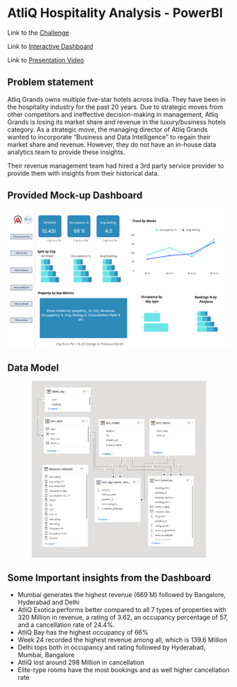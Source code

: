 # AtliQ Hospitality Analysis - PowerBI

Link to the [Challenge](https://codebasics.io/challenge/codebasics-resume-project-challenge)

Link to [Interactive Dashboard](https://www.novypro.com/project/-codebasics-september-month-resume-challenge)

Link to [Presentation Video](https://www.linkedin.com/posts/naveen-s6_codebasicsresumechallenge-codebasics-codebasicsresumechallenge-activity-6977486712180527105-17Hm)

## Problem statement

Atliq Grands owns multiple five-star hotels across India. They have been in the hospitality industry for the past 20 years. Due to strategic moves from other competitors and ineffective decision-making in management, Atliq Grands is losing its market share and revenue in the luxury/business hotels category. As a strategic move, the managing director of Atliq Grands wanted to incorporate “Business and Data Intelligence” to regain their market share and revenue. However, they do not have an in-house data analytics team to provide these insights.

Their revenue management team had hired a 3rd party service provider to provide them with insights from their historical data.



## Provided Mock-up Dashboard
<p align="center">
    <img src="https://github.com/Naveen-S6/AtliQ_Hospitality_Analysis_PowerBI/blob/main/Dataset/mock%20up%20dashboard_atliq%20grands.png" width="600">
</p>


## Data Model

<p align="center">
    <img src='https://github.com/Naveen-S6/AtliQ_Hospitality_Analysis_PowerBI/blob/main/resources/data_model.png' height="400">
</p>



## Some Important insights from the Dashboard

- Mumbai generates the highest revenue (669 M) followed by Bangalore, Hyderabad and Delhi
- AtliQ Exotica performs better compared to all 7 types of properties with 320 Million in revenue, a rating of 3.62, an occupancy percentage of 57, and a cancellation rate of 24.4%.
- AtliQ Bay has the highest occupancy of 66%
- Week 24 recorded the highest revenue among all, which is 139.6 Million
- Delhi tops both in occupancy and rating followed by Hyderabad, Mumbai, Bangalore
- AtliQ lost around 298 Million in cancellation 
- Elite-type rooms have the most bookings and as well higher cancellation rate


